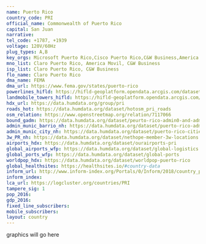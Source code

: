 ```yaml
---
name: Puerto Rico
country_code: PRI
official_name: Commonwealth of Puerto Rico
capital: San Juan
narrative:
tel_code: +1787, +1939
voltage: 120V/60Hz
plug_types: A,B
key_orgs: Microsoft Puerto Rico,Cisco Puerto Rico,C&W Business,America Movil,Claro Puerto Rico
mno_list: Claro Puerto Rico, America Movil, C&W Business
isp_list: Claro Puerto Rico, C&W Business
flo_name: Claro Puerto Rico 
dma_name: FEMA
dma_url: https://www.fema.gov/states/puerto-rico
powerlines_hifld: https://hifld-geoplatform.opendata.arcgis.com/datasets/electric-power-transmission-lines
landmobile_towers_hifld: https://hifld-geoplatform.opendata.arcgis.com/datasets/land-mobile-broadcast-towers
hdx_url: https://data.humdata.org/group/pri
roads_hot: https://data.humdata.org/dataset/hotosm_pri_roads
osm_relation: https://www.openstreetmap.org/relation/7117066
bound_gadm: https://data.humdata.org/dataset/peurto-rico-admin0-and-admin1
admin_munic_barrio_nh: https://data.humdata.org/dataset/puerto-rico-admin-regions-database-municipios-and-barrios
admin_munic_city_nh: https://data.humdata.org/dataset/puerto-rico-cities-and-municipalities-database
3w_PR_nh: https://data.humdata.org/dataset/nethope-member-3w-locations
airports_hdx: https://data.humdata.org/dataset/ourairports-pri
global_airports_wfp: https://data.humdata.org/dataset/global-logistics
global_ports_wfp: https://data.humdata.org/dataset/global-ports
worldpop_hdx: https://data.humdata.org/dataset/worldpop-puerto-rico
global_healthsites: https://healthsites.io/#country-data
inform_url: http://www.inform-index.org/Portals/0/Inform/2018/country_profiles/PRI.pdf
inform_index:
lca_url: https://logcluster.org/countries/PRI
tampere_sig: 1
pop_2016:
gdp_2016:
fixed_line_subscribers:
mobile_subscribers:
layout: country
---
```


graphics will go here

